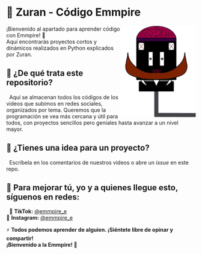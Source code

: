 # 👾 Zuran - Código Emmpire  

<img src="zuran png.png" align="right" width="200">

¡Bienvenido al apartado para aprender código con Emmpire! 🚀  
Aquí encontrarás proyectos cortos y dinámicos realizados en Python explicados por Zuran.  

## 📌 ¿De qué trata este repositorio?
&nbsp;
Aquí se almacenan todos los códigos de los videos que subimos en redes sociales, organizados por tema. Queremos que la programación se vea más cercana y útil para todos, con proyectos sencillos pero geniales hasta avanzar a un nivel mayor.  

## 💬 ¿Tienes una idea para un proyecto?
&nbsp;
Escríbela en los comentarios de nuestros videos o abre un *issue* en este repo.  

## 📲 Para mejorar tú, yo y a quienes llegue esto, síguenos en redes:
&nbsp;
🔹 **TikTok:** [@emmpire_e](#)  
🔹 **Instagram:** [@emmpire_e](#)  

⚡ **Todos podemos aprender de alguien. ¡Siéntete libre de opinar y compartir!**  
**¡Bienvenido a la Emmpire! 👑**  

